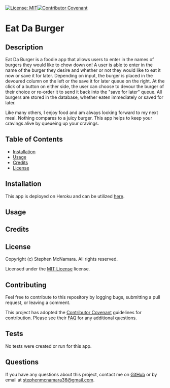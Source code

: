 [![License: MIT](https://img.shields.io/badge/License-MIT-yellow.svg)](https://opensource.org/licenses/MIT)[![Contributor Covenant](https://img.shields.io/badge/Contributor%20Covenant-v2.0%20adopted-ff69b4.svg)](code_of_conduct.md)

# Eat Da Burger

## Description

Eat Da Burger is a foodie app that allows users to enter in the names of burgers they would like to chow down on! A user is able to enter in the name of the burger they desire and whether or not they would like to eat it now or save it for later. Depending on input, the burger is placed in the devoured column on the left or the save it for later queue on the right. At the click of a button on either side, the user can choose to devour the burger of their choice or re-order it to send it back into the "save for later" queue. All burgers are stored in the database, whether eaten immediately or saved for later.

Like many others, I enjoy food and am always looking forward to my next meal. Nothing compares to a juicy burger. This app helps to keep your cravings alive by queueing up your cravings.

## Table of Contents

- [Installation](#installation)
- [Usage](#usage)
- [Credits](#credits)
- [License](#license)

## Installation

This app is deployed on Heroku and can be utilized [here](https://stark-dawn-98270.herokuapp.com/).

## Usage

## Credits

## License

Copyright (c) Stephen McNamara. All rights reserved.

Licensed under the [MIT License](LICENSE.txt) license.

## Contributing

Feel free to contribute to this repository by logging bugs, submitting a pull request, or leaving a comment.

This project has adopted the [Contributor Covenant](https://www.contributor-covenant.org/) guidelines for contribution. Please see their [FAQ](https://www.contributor-covenant.org/faq/) for any additional questions.

## Tests

No tests were created or run for this app.

## Questions

If you have any questions about this project, contact me on [GitHub](github.com/mac-attac) or by email at stephenmcnamara36@gmail.com.
